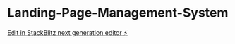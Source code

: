 # Landing-Page-Management-System

[Edit in StackBlitz next generation editor ⚡️](https://stackblitz.com/~/github.com/LuisHumbertoVargas/Landing-Page-Management-System)